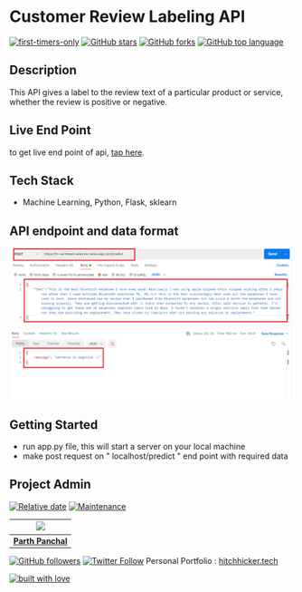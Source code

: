# Customer Review Labeling API

[![first-timers-only](https://img.shields.io/badge/first--timers--only-friendly-tomato.svg?style=flat&logo=git)](https://github.com/hitchhicker007/review-labeling-api/issues) [![GitHub stars](https://img.shields.io/github/stars/hitchhicker007/review-labeling-api.svg?logo=github)](https://github.com/hitchhicker007/review-labeling-api/stargazers) [![GitHub forks](https://img.shields.io/github/forks/hitchhicker007/review-labeling-api.svg?logo=github&color=yellow)](https://github.com/hitchhicker007/review-labeling-api/network) [![GitHub top language](https://img.shields.io/github/languages/top/hitchhicker007/review-labeling-api?color=blue&logo=python)](https://github.com/hitchhicker007/review-labeling-api)

## Description

This API gives a label to the review text of a particular product or service, whether the review is positive or negative.

## Live End Point
to get live end point of api, [tap here](http://hh-sentiment-analysis.herokuapp.com/predict).

## Tech Stack

- Machine Learning, Python, Flask, sklearn

## API endpoint and data format

<img src="format.PNG">

## Getting Started

- run app.py file, this will start a server on your local machine
- make post request on " localhost/predict " end point with required data

## Project Admin

[![Relative date](https://img.shields.io/date/1631204511?color=important&label=started&logo=github)](https://github.com/hitchhicker007/) [![Maintenance](https://img.shields.io/maintenance/yes/2021?color=green&logo=github)](https://github.com/hitchhicker007/)

| <img src="https://avatars.githubusercontent.com/u/51155358?v=4" width="140"> |
| :----------------------------------------------------------: |
| **[Parth Panchal](https://www.linkedin.com/in/parthpanchal8401/)**  |

[![GitHub followers](https://img.shields.io/github/followers/hitchhicker007.svg?label=Follow%20@hitchhicker007&style=social)](https://github.com/hitchhicker007/) [![Twitter Follow](https://img.shields.io/twitter/follow/hitchhickerrr?style=social)](https://twitter.com/hitchhickerrr) 
Personal Portfolio : [hitchhicker.tech](hitchhicker.tech) 

[![built with love](https://forthebadge.com/images/badges/built-with-love.svg)](https://github.com/hitchhicker007/)
